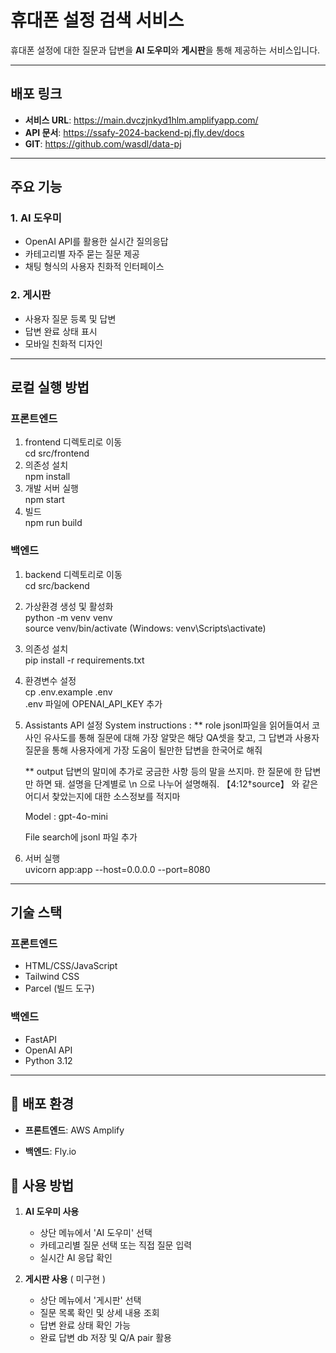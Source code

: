 # 휴대폰 설정 검색 서비스

휴대폰 설정에 대한 질문과 답변을 **AI 도우미**와 **게시판**을 통해 제공하는 서비스입니다.

---

## 배포 링크

- **서비스 URL**: https://main.dvczjnkyd1hlm.amplifyapp.com/
- **API 문서**: https://ssafy-2024-backend-pj.fly.dev/docs 
- **GIT**: https://github.com/wasdl/data-pj


---

## 주요 기능

### 1. **AI 도우미**
- OpenAI API를 활용한 실시간 질의응답
- 카테고리별 자주 묻는 질문 제공
- 채팅 형식의 사용자 친화적 인터페이스

### 2. **게시판**
- 사용자 질문 등록 및 답변
- 답변 완료 상태 표시
- 모바일 친화적 디자인

---

## 로컬 실행 방법

### **프론트엔드**
1. frontend 디렉토리로 이동  
   cd src/frontend  
2. 의존성 설치  
   npm install  
3. 개발 서버 실행  
   npm start  
4. 빌드  
   npm run build  

### **백엔드**
1. backend 디렉토리로 이동  
   cd src/backend  
2. 가상환경 생성 및 활성화  
   python -m venv venv  
   source venv/bin/activate (Windows: venv\Scripts\activate)  
3. 의존성 설치  
   pip install -r requirements.txt  
4. 환경변수 설정  
   cp .env.example .env  
   .env 파일에 OPENAI_API_KEY 추가  
5. Assistants API 설정
    System instructions : 
    ** role
    jsonl파일을 읽어들여서 코사인 유사도를 통해 질문에 대해 가장 알맞은 해당 QA셋을 찾고, 그 답변과 사용자 질문을 통해 사용자에게 가장 도움이 될만한 답변을 한국어로 해줘 

    ** output
    답변의 말미에 추가로 궁금한 사항 등의 말을 쓰지마. 한 질문에 한 답변만 하면 돼.  설명을 단계별로 \n 으로 나누어 설명해줘. 【4:12†source】 와 같은 어디서 찾았는지에 대한 소스정보를 적지마
    
    Model : gpt-4o-mini
    
    File search에 jsonl 파일 추가

5. 서버 실행  
   uvicorn app:app --host=0.0.0.0 --port=8080  

---

## 기술 스택

### 프론트엔드
- HTML/CSS/JavaScript
- Tailwind CSS
- Parcel (빌드 도구)

### 백엔드
- FastAPI
- OpenAI API
- Python 3.12

---

## 🚀 배포 환경
- **프론트엔드**: AWS Amplify

- **백엔드**: Fly.io

## 📱 사용 방법

1. **AI 도우미 사용**
   - 상단 메뉴에서 'AI 도우미' 선택
   - 카테고리별 질문 선택 또는 직접 질문 입력
   - 실시간 AI 응답 확인

2. **게시판 사용** ( 미구현 )
   - 상단 메뉴에서 '게시판' 선택
   - 질문 목록 확인 및 상세 내용 조회
   - 답변 완료 상태 확인 가능
   - 완료 답변 db 저장 및 Q/A pair 활용
